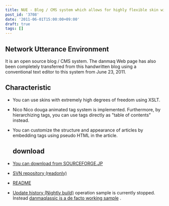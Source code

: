 ```yaml
---
title: NUE - Blog / CMS system which allows for highly flexible skin with XSL
post_id: '3708'
date: '2011-06-01T15:00:00+09:00'
draft: true
tags: []
---
```


## Network Utterance Environment

It is an open source blog / CMS system. The danmaq Web page has also been completely transferred from this handwritten blog using a conventional text editor to this system from June 23, 2011.

## Characteristic

*   You can use skins with extremely high degrees of freedom using XSLT.
*   Nico Nico douga animated tag system is implemented. Furthermore, by hierarchizing tags, you can use tags directly as "table of contents" instead.
*   You can customize the structure and appearance of articles by embedding tags using pseudo HTML in the article.
    
    ## download
    

*   [You can download from SOURCEFORGE.JP](http://nue.sourceforge.jp/)
*   [SVN repository (readonly)](http://svn.sourceforge.jp/svnroot/nue/)
*   [README](legacy/README)
*   [Update history (Nightly build)](legacy/HISTORY) operation sample is currently stopped. Instead [danmaqlassic is a de facto working sample](legacy/) .
